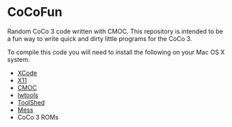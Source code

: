 # CoCoFun
Random CoCo 3 code written with CMOC. This repository is intended to be a fun way to write quick and dirty little programs for the CoCo 3.

To compile this code you will need to install the following on your Mac OS X system.
* [XCode](https://developer.apple.com/xcode/downloads/)
* [X11](https://xquartz.macosforge.org/trac)
* [CMOC](http://perso.b2b2c.ca/sarrazip/dev/cmoc.html)
* [lwtools](http://lwtools.projects.l-w.ca/)
* [ToolShed](http://sourceforge.net/projects/toolshed/)
* [Mess](http://sourceforge.net/projects/toolshed/)
* CoCo 3 ROMs
